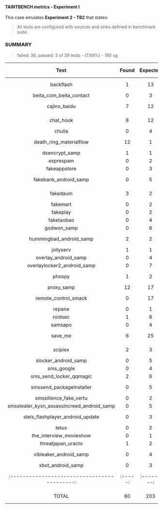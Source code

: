 #### TAINTBENCH metrics - Experiment I

This case emulates **Experiment 2 - TB2** that states:
>All tools are configured with sources and sinks defined in benchmark suite.

### SUMMARY

> failed: 36, passed: 3 of 39 tests - (7.69%) - 190 sg

|                     Test                     |  Found  |  Expected  |  Status  |  TP  |  FP  |  FN   |  Precision  |  Recall  |  F-score  |  Execution Time  |
|:--------------------------------------------:|:-------:|:----------:|:--------:|:----:|:----:|:-----:|:-----------:|:--------:|:---------:|:----------------:|
|                  backflash                   |    1    |     13     |    ❌     |  0   |  0   |  12   |    0.00     |   0.00   |   0.00    |    6030.94 ms    |
|           beita_com_beita_contact            |    0    |     3      |    ❌     |  0   |  0   |   3   |    0.00     |   0.00   |   0.00    |    812.41 ms     |
|                 cajino_baidu                 |    7    |     12     |    ❌     |  0   |  0   |   5   |    0.00     |   0.00   |   0.00    |   59441.85 ms    |
|                  chat_hook                   |    8    |     12     |    ❌     |  0   |  0   |   4   |    0.00     |   0.00   |   0.00    |    1072.00 ms    |
|                    chulia                    |    0    |     4      |    ❌     |  0   |  0   |   4   |    0.00     |   0.00   |   0.00    |    180.67 ms     |
|           death_ring_materialflow            |   12    |     1      |    ❌     |  0   |  11  |   0   |    0.00     |   0.00   |   0.00    |    9293.13 ms    |
|                dsencrypt_samp                |    1    |     1      |    ✅     |  1   |  0   |   0   |    1.00     |   1.00   |   1.00    |    196.63 ms     |
|                  exprespam                   |    0    |     2      |    ❌     |  0   |  0   |   2   |    0.00     |   0.00   |   0.00    |    197.39 ms     |
|                 fakeappstore                 |    0    |     3      |    ❌     |  0   |  0   |   3   |    0.00     |   0.00   |   0.00    |    207.70 ms     |
|            fakebank_android_samp             |    0    |     5      |    ❌     |  0   |  0   |   5   |    0.00     |   0.00   |   0.00    |    2277.70 ms    |
|                   fakedaum                   |    3    |     2      |    ❌     |  0   |  1   |   0   |    0.00     |   0.00   |   0.00    |    6725.05 ms    |
|                   fakemart                   |    0    |     2      |    ❌     |  0   |  0   |   2   |    0.00     |   0.00   |   0.00    |    152.90 ms     |
|                   fakeplay                   |    0    |     2      |    ❌     |  0   |  0   |   2   |    0.00     |   0.00   |   0.00    |    640.90 ms     |
|                  faketaobao                  |    0    |     4      |    ❌     |  0   |  0   |   4   |    0.00     |   0.00   |   0.00    |    277.34 ms     |
|                 godwon_samp                  |    0    |     6      |    ❌     |  0   |  0   |   6   |    0.00     |   0.00   |   0.00    |    136.82 ms     |
|           hummingbad_android_samp            |    2    |     2      |    ✅     |  2   |  0   |   0   |    1.00     |   1.00   |   1.00    |   22560.27 ms    |
|                  jollyserv                   |    1    |     1      |    ✅     |  1   |  0   |   0   |    1.00     |   1.00   |   1.00    |    835.60 ms     |
|             overlay_android_samp             |    0    |     4      |    ❌     |  0   |  0   |   4   |    0.00     |   0.00   |   0.00    |    788.22 ms     |
|         overlaylocker2_android_samp          |    0    |     7      |    ❌     |  0   |  0   |   7   |    0.00     |   0.00   |   0.00    |    747.47 ms     |
|                    phospy                    |    1    |     2      |    ❌     |  0   |  0   |   1   |    0.00     |   0.00   |   0.00    |   16743.61 ms    |
|                  proxy_samp                  |   12    |     17     |    ❌     |  0   |  0   |   5   |    0.00     |   0.00   |   0.00    |    732.74 ms     |
|             remote_control_smack             |    0    |     17     |    ❌     |  0   |  0   |  17   |    0.00     |   0.00   |   0.00    |    3075.16 ms    |
|                    repane                    |    0    |     1      |    ❌     |  0   |  0   |   1   |    0.00     |   0.00   |   0.00    |    169.23 ms     |
|                   roidsec                    |    1    |     6      |    ❌     |  0   |  0   |   5   |    0.00     |   0.00   |   0.00    |    673.83 ms     |
|                   samsapo                    |    0    |     4      |    ❌     |  0   |  0   |   4   |    0.00     |   0.00   |   0.00    |    184.66 ms     |
|                   save_me                    |    6    |     25     |    ❌     |  0   |  0   |  19   |    0.00     |   0.00   |   0.00    |    2258.44 ms    |
|                   scipiex                    |    2    |     3      |    ❌     |  0   |  0   |   1   |    0.00     |   0.00   |   0.00    |   35271.62 ms    |
|             slocker_android_samp             |    0    |     5      |    ❌     |  0   |  0   |   5   |    0.00     |   0.00   |   0.00    |    176.77 ms     |
|                  sms_google                  |    0    |     4      |    ❌     |  0   |  0   |   4   |    0.00     |   0.00   |   0.00    |    260.78 ms     |
|           sms_send_locker_qqmagic            |    2    |     6      |    ❌     |  0   |  0   |   4   |    0.00     |   0.00   |   0.00    |    365.83 ms     |
|           smssend_packageInstaller           |    0    |     5      |    ❌     |  0   |  0   |   5   |    0.00     |   0.00   |   0.00    |    6538.41 ms    |
|            smssilience_fake_vertu            |    0    |     2      |    ❌     |  0   |  0   |   2   |    0.00     |   0.00   |   0.00    |    139.57 ms     |
|  smsstealer_kysn_assassincreed_android_samp  |    0    |     5      |    ❌     |  0   |  0   |   5   |    0.00     |   0.00   |   0.00    |    480.03 ms     |
|       stels_flashplayer_android_update       |    0    |     3      |    ❌     |  0   |  0   |   3   |    0.00     |   0.00   |   0.00    |    1795.82 ms    |
|                    tetus                     |    0    |     2      |    ❌     |  0   |  0   |   2   |    0.00     |   0.00   |   0.00    |    931.39 ms     |
|           the_interview_movieshow            |    0    |     1      |    ❌     |  0   |  0   |   1   |    0.00     |   0.00   |   0.00    |    136.57 ms     |
|              threatjapan_uracto              |    1    |     2      |    ❌     |  0   |  0   |   1   |    0.00     |   0.00   |   0.00    |    156.19 ms     |
|            vibleaker_android_samp            |    0    |     4      |    ❌     |  0   |  0   |   4   |    0.00     |   0.00   |   0.00    |    7479.57 ms    |
|              xbot_android_samp               |    0    |     3      |    ❌     |  0   |  0   |   3   |    0.00     |   0.00   |   0.00    |     0.00 ms      |
| :------------------------------------------: | :-----: | :--------: | :------: | :--: | :--: | :---: | :---------: | :------: | :-------: | :--------------: |
|                    TOTAL                     |   60    |    203     |   3/39   |  4   |  12  |  155  |    0.25     |   0.03   |   0.05    |   190145.21 ms   |
